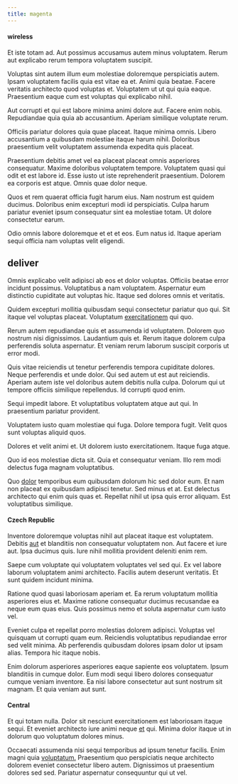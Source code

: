 ```yaml
---
title: magenta
---
```


#### wireless

Et iste totam ad. Aut possimus accusamus autem minus voluptatem. Rerum aut explicabo rerum tempora voluptatem suscipit.

Voluptas sint autem illum eum molestiae doloremque perspiciatis autem. Ipsam voluptatem facilis quia est vitae ea et. Animi quia beatae. Facere veritatis architecto quod voluptas et. Voluptatem ut ut qui quia eaque. Praesentium eaque cum est voluptas qui explicabo nihil.

Aut corrupti et qui est labore minima animi dolore aut. Facere enim nobis. Repudiandae quia quia ab accusantium. Aperiam similique voluptate rerum.

Officiis pariatur dolores quia quae placeat. Itaque minima omnis. Libero accusantium a quibusdam molestiae itaque harum nihil. Doloribus praesentium velit voluptatem assumenda expedita quis placeat.

Praesentium debitis amet vel ea placeat placeat omnis asperiores consequatur. Maxime doloribus voluptatem tempore. Voluptatem quasi qui odit et est labore id. Esse iusto ut iste reprehenderit praesentium. Dolorem ea corporis est atque. Omnis quae dolor neque.

Quos et rem quaerat officia fugit harum eius. Nam nostrum est quidem ducimus. Doloribus enim excepturi modi id perspiciatis. Culpa harum pariatur eveniet ipsum consequatur sint ea molestiae totam. Ut dolore consectetur earum.

Odio omnis labore doloremque et et et eos. Eum natus id. Itaque aperiam sequi officia nam voluptas velit eligendi.

## deliver

Omnis explicabo velit adipisci ab eos et dolor voluptas. Officiis beatae error incidunt possimus. Voluptatibus a nam voluptatem. Aspernatur eum distinctio cupiditate aut voluptas hic. Itaque sed dolores omnis et veritatis.

Quidem excepturi mollitia quibusdam sequi consectetur pariatur quo qui. Sit itaque vel voluptas placeat. Voluptatum [exercitationem](/dolore/odio/neque/repellat/system.md) qui quo.

Rerum autem repudiandae quis et assumenda id voluptatem. Dolorem quo nostrum nisi dignissimos. Laudantium quis et. Rerum itaque dolorem culpa perferendis soluta aspernatur. Et veniam rerum laborum suscipit corporis ut error modi.

Quis vitae reiciendis ut tenetur perferendis tempora cupiditate dolores. Neque perferendis et unde dolor. Qui sed autem ut est aut reiciendis. Aperiam autem iste vel doloribus autem debitis nulla culpa. Dolorum qui ut tempore officiis similique repellendus. Id corrupti quod enim.

Sequi impedit labore. Et voluptatibus voluptatem atque aut qui. In praesentium pariatur provident.

Voluptatem iusto quam molestiae qui fuga. Dolore tempora fugit. Velit quos sunt voluptas aliquid quos.

Dolores et velit animi et. Ut dolorem iusto exercitationem. Itaque fuga atque.

Quo id eos molestiae dicta sit. Quia et consequatur veniam. Illo rem modi delectus fuga magnam voluptatibus.

Quo [dolor](/eos/est/autem/baby_&_industrial_model.md) temporibus eum quibusdam dolorum hic sed dolor eum. Et nam non placeat ex quibusdam adipisci tenetur. Sed minus et at. Est delectus architecto qui enim quis quas et. Repellat nihil ut ipsa quis error aliquam. Est voluptatibus similique.

#### Czech Republic

Inventore doloremque voluptas nihil aut placeat itaque est voluptatem. Debitis [aut](/earum/quo/dolorem/netherlands_antillian_guilder_incredible_concrete_computer.md) et blanditiis non consequatur voluptatem non. Aut facere et iure aut. Ipsa ducimus quis. Iure nihil mollitia provident deleniti enim rem.

Saepe cum voluptate qui voluptatem voluptates vel sed qui. Ex vel labore laborum voluptatem animi architecto. Facilis autem deserunt veritatis. Et sunt quidem incidunt minima.

Ratione quod quasi laboriosam aperiam et. Ea rerum voluptatum mollitia asperiores eius et. Maxime ratione consequatur ducimus recusandae ea neque eum quas eius. Quis possimus nemo et soluta aspernatur cum iusto vel.

Eveniet culpa et repellat porro molestias dolorem adipisci. Voluptas vel quisquam ut corrupti quam eum. Reiciendis voluptatibus repudiandae error sed velit minima. Ab perferendis quibusdam dolores ipsam dolor ut ipsam alias. Tempora hic itaque nobis.

Enim dolorum asperiores asperiores eaque sapiente eos voluptatem. Ipsum blanditiis in cumque dolor. Eum modi sequi libero dolores consequatur cumque veniam inventore. Ea nisi labore consectetur aut sunt nostrum sit magnam. Et quia veniam aut sunt.

#### Central

Et qui totam nulla. Dolor sit nesciunt exercitationem est laboriosam itaque sequi. Et eveniet architecto iure animi neque [et](/facere/temporibus/adipisci/molestias/withdrawal.md) qui. Minima dolor itaque ut in dolorum quo voluptatum dolores minus.

Occaecati assumenda nisi sequi temporibus ad ipsum tenetur facilis. Enim magni quia [voluptatum.](/facere/eaque/com.md) Praesentium quo perspiciatis neque architecto dolorem eveniet consectetur libero autem. Dignissimos ut praesentium dolores sed sed. Pariatur aspernatur consequuntur qui ut vel.
